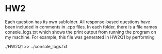 # HW2

Each question has its own subfolder. All response-based questions have been included in comments in .cpp files. In each folder, there is a file names console_logs.txt which shows the print output from running the program on my machine. For example, this file was generated in HW2Q1 by performing

./HW2Q1 >> ../console_logs.txt
